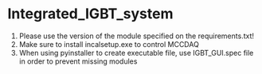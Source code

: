 # Integrated_IGBT_system

1. Please use the version of the module specified on the requirements.txt!
2. Make sure to install incalsetup.exe to control MCCDAQ
3. When using pyinstaller to create executable file, use IGBT_GUI.spec file in order to prevent missing modules
